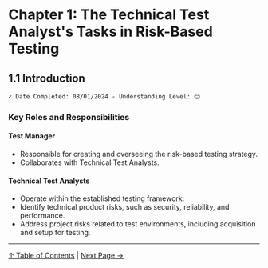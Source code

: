# Chapter 1: The Technical Test Analyst's Tasks in Risk-Based Testing

## 1.1 Introduction

```markdown
✓ Date Completed: 08/01/2024 - Understanding Level: 😊
```

### Key Roles and Responsibilities

#### Test Manager

- Responsible for creating and overseeing the risk-based testing strategy.
- Collaborates with Technical Test Analysts.

#### Technical Test Analysts

- Operate within the established testing framework.
- Identify technical product risks, such as security, reliability, and performance.
- Address project risks related to test environments, including acquisition and setup for testing.

---

[↑ Table of Contents](../../README.md#table-of-contents) | [Next Page →](1.2-risk-based-testing-tasks.md)
